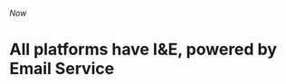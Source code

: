 _Now_

# All platforms have I&E, powered by Email Service

<!-- ./components/SelfPromo.vue -->
<SelfPromo />

<!--
- Welcome
-->
